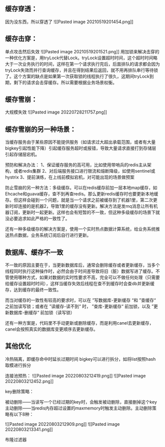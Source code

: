 ## 缓存穿透：
因为没东西，所以穿透了
![[Pasted image 20210519201454.png]]

## 缓存击穿：
单点攻击然后失效
![[Pasted image 20210519201521.png]]
用加锁来解决击穿的一种优化方案是，用tryLock代替Lock。tryLock设置超时时间，这个超时时间略大于一次业务执行的时间，这样在第一个请求执行完后，后面排队的请求都会因为tryLock失效而并行查询缓存，并且在得到结果后返回，就不用再排队串行等待锁了。这个方案的缺点是如果第一次获取锁的线程执行了很久，这期间tryLock到期，剩下的请求会击穿缓存。所以需要根据业务场景权衡。

## 缓存雪崩：
大规模失效
![[Pasted image 20220728211757.png]]

## 缓存雪崩的另一种场景：
当缓存服务由于某些原因不能提供服务（如请求过大超出承载范围，或者有大量bigkey引起性能下降）引起缓存服务超时或报错，导致大量请求直接打到存储层引起存储层宕机。

预防和解决办法：
1、保证缓存服务的高可用，比如使用带哨兵的redis主从架构，或者redis集群
2、对后端服务接口进行限流和熔断降级，如使用sentinel或hystrix
3、提前演练，在上线前模拟宕机，对可能出现的场景做预案

防止雪崩的另一种方法：多级缓存。可以在redis缓存前加一层本地map缓存，如Ehcache和guava缓存，查不到再查redis。那么更新redis缓存时也要更新本地缓存。但这样会碰到一个问题，就是当一个请求之前被缓存到了机器1里，第二次更新时却连接的是机器2，导致1里的缓存没有更新。解决方法是发mq消息让所有机器订阅，更新时一起更新。这样也会有短暂的不一致，但这种多级缓存的场景下就没必要追求如此严格的一致性了。

还有一种多级缓存的解决方案是，使用一个实时热点数据计算系统，给业务系统推送热点数据，业务系统订阅后自行进行更新。

## 数据库、缓存不一致
不一致的原因主要在于，当更新数据库后，通常会删除缓存或者更新缓存，当多个线程同时执行这种操作时，必然会由于时间差导致将旧（脏）数据写进了缓存。不管使用哪种方式，如果对数据的实时性要求不高，完全可以不做任何处理（只需要给缓存设置超时时间），这样当缓存失效后线程在查不到缓存时会查db并更新缓存，达到缓存的最终一致性。

而当对缓存的一致性有较高的要求时，可以在 ”写数据库-更新缓存 “和 ”查缓存“ 之前加读写锁；或者在 ”读缓存-读不到“ 时， ”查库-更新缓存“ 前加锁，以及 ”更新数据库-删缓存“ 前加锁（读写锁）

还有一种方案是，代码里不手动更新或删除缓存，而是利用canel去更新缓存，canel会按照真实的数据库变更顺序去更新缓存。


## 其他优化
冷热隔离，即缓存命中时延长过期时间
bigkey可以进行拆分，如将list按照hash取模进行拆分

连接池预热：
![[Pasted image 20220803212419.png]]
![[Pasted image 20220803212452.png]]

key删除策略：

被动删除——当读写一个已经过期的key时，会触发被动删除，直接删掉这个key
主动删除——当redis内存超过设置的maxmemory时触发主动删除。主动删除策略有以下8种：

![[Pasted image 20220803212909.png]]
![[Pasted image 20220803213341.png]]

布隆过滤器
